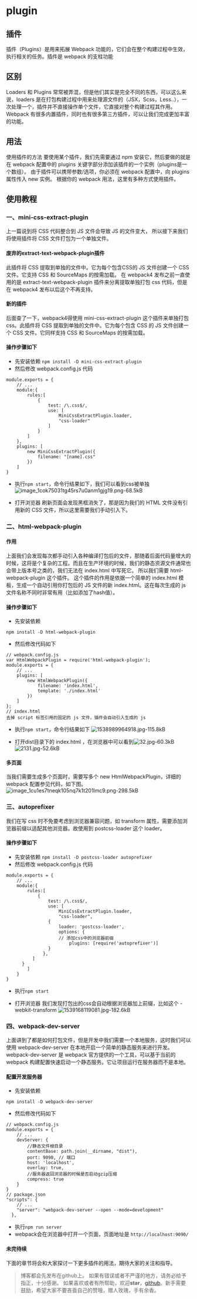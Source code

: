 # plugin

## 插件
插件（Plugins）是用来拓展 Webpack 功能的，它们会在整个构建过程中生效，执行相关的任务。插件是 webpack 的支柱功能

## 区别
Loaders 和 Plugins 常常被弄混，但是他们其实是完全不同的东西，可以这么来说，loaders 是在打包构建过程中用来处理源文件的（JSX，Scss，Less..），一次处理一个，插件并不直接操作单个文件，它直接对整个构建过程其作用。
Webpack 有很多内置插件，同时也有很多第三方插件，可以让我们完成更加丰富的功能。

## 用法
使用插件的方法
要使用某个插件，我们先需要通过 npm 安装它，然后要做的就是在 webpack 配置中的 plugins 关键字部分添加该插件的一个实例（plugins是一个数组）。
由于插件可以携带参数/选项，你必须在 webpack 配置中，向 plugins 属性传入 new 实例。
根据你的 webpack 用法，这里有多种方式使用插件。

## 使用教程
### 一、mini-css-extract-plugin
上一篇说到将 CSS 代码整合到 JS 文件会导致 JS 的文件变大，
所以接下来我们将使用插件将 CSS 文件打包为一个单独文件。

#### 废弃的extract-text-webpack-plugin插件
此插件将 CSS 提取到单独的文件中。它为每个包含CSS的 JS 文件创建一个 CSS 文件。它支持 CSS 和 SourceMaps 的按需加载。
在 webpack4 发布之前一直使用的是 extract-text-webpack-plugin 插件来分离提取单独打包 css 代码，但是在 webpack4 发布以后这个不再支持。

#### 新的插件
后面查了一下，webpack4得使用 mini-css-extract-plugin 这个插件来单独打包css。此插件将 CSS 提取到单独的文件中。它为每个包含 CSS 的 JS 文件创建一个 CSS 文件。它同样支持 CSS 和 SourceMaps 的按需加载。

#### 操作步骤如下

* 先安装依赖
```npm install -D mini-css-extract-plugin```
* 然后修改 webpack.config.js 代码
```
module.exports = {
    // ...
    module:{
        rules:[
            {
                test: /\.css$/,
                use: [
                    MiniCssExtractPlugin.loader,
                    "css-loader"
                ]
            }
        ]
    },
    plugins: [
        new MiniCssExtractPlugin({
            filename: "[name].css"
        })
    ]
}
```
* 执行```npm start```，命令行结果如下，我们可以看到css被单独
![image_1cok75031tg45rs7u0anm1gjg19.png-68.5kB](http://static.zybuluo.com/only-twj520Q/xg2qa7r3xjh8j5eerj1hb0lo/image_1cok75031tg45rs7u0anm1gjg19.png)

* 打开浏览器
刷新页面会发现黑框消失了，那是因为我们的 HTML 文件没有引用新的 CSS 文件，所以这里需要我们手动引入下。

### 二、html-webpack-plugin
#### 作用
上面我们会发现每次都手动引入各种编译打包后的文件，那随着后面代码量增大的时候，这将是个复杂的工程。而且在生产环境的时候，我们的静态资源文件通常也会带上版本号之类的，我们无法在 index.html 中写死它。
所以我们需要 html-webpack-plugin 这个插件。
这个插件的作用是依据一个简单的 index.html 模板，生成一个自动引用你打包后的 JS 文件的新 index.html。这在每次生成的 js 文件名称不同时非常有用（比如添加了hash值）。

#### 操作步骤如下
* 先安装依赖
```
npm install -D html-webpack-plugin
```
* 然后修改代码如下
```
// webpack.config.js
var HtmlWebpackPlugin = require('html-webpack-plugin');
module.exports = {
    // ...
    plugins: [
        new HtmlWebpackPlugin({
            filename: 'index.html',
            template: './index.html'
        })
    ]
};
// index.html
去掉 script 标签引用的固定的 js 文件，插件会自动引入生成的 js
```
* 执行```npm start```，命令行结果如下
![1538989964918.jpg-115.8kB](http://static.zybuluo.com/only-twj520Q/2frcouxzgsguqg71dimj7lv0/1538989964918.jpg)

* 打开dist目录下的 index.html ，在浏览器中可以看到![32.jpg-60.3kB](http://static.zybuluo.com/only-twj520Q/lb4jko0ducrxjxg5ismfhdfi/32.jpg)
![2131.jpg-52.6kB](http://static.zybuluo.com/only-twj520Q/l2g4h10dnpvqkq19scvas0gt/2131.jpg)

#### 多页面
当我们需要生成多个页面时，需要写多个 new HtmlWebpackPlugin，详细的 webpack 配置参见代码，如下图。
![image_1cu1es7tneqk105nq7k1t201lmc9.png-298.5kB](http://static.zybuluo.com/only-twj520Q/txhzw106ew7gitcmpk06wnmm/image_1cu1es7tneqk105nq7k1t201lmc9.png)

### 三、autoprefixer
我们在写 css 时不免要考虑到浏览器兼容问题，如 transform 属性，需要添加浏览器前缀以适配其他浏览器。故使用到 postcss-loader 这个 loader。

#### 操作步骤如下
* 先安装依赖
```npm install -D postcss-loader autoprefixer ```
* 然后修改 webpack.config.js 代码
```
module.exports = {
    // ...
    module:{
        rules:[
            {
                test: /\.css$/,
                use: [
                    MiniCssExtractPlugin.loader,
                    "css-loader",
                {
                    loader: 'postcss-loader',
                    options: {
                    // 添加css中的浏览器前缀
                        plugins: [require('autoprefixer')]
                }
              },
          ]
      }
        ]
    }
}
```
* 执行```npm start```

* 打开浏览器
我们发现打包出的css会自动根据浏览器加上前缀，比如这个 -webkit-transform
![1539168119081.jpg-182.6kB](http://static.zybuluo.com/only-twj520Q/y3l47z7kfntwu05nl2zpx61n/1539168119081.jpg)

### 四、webpack-dev-server
上面讲到了都是如何打包文件，但是开发中我们需要一个本地服务，这时我们可以使用 webpack-dev-server 在本地开启一个简单的静态服务来进行开发。
webpack-dev-server 是 webpack 官方提供的一个工具，可以基于当前的 webpack 构建配置快速启动一个静态服务。它让项目运行在服务器而不是本地。

#### 配置开发服务器

* 先安装依赖
```
npm install -D webpack-dev-server
```
* 然后修改代码如下
```
// webpack.config.js
module.exports = {
    // ...
    devServer: {
        //静态文件根目录
        contentBase: path.join(__dirname, "dist"),
        port: 9090, // 端口
        host: 'localhost',
        overlay: true,
        //服务器返回浏览器的时候是否启动gzip压缩
        compress: true
    }
}
// package.json
"scripts": {
    // ...
    "server": "webpack-dev-server --open --mode=development"
  },
```
* 执行```npm run server```
* webpack会在浏览器中打开一个页面，页面地址是 ```http://localhost:9090/```

#### 未完待续
下面的章节将会和大家探讨一下更多插件的用法，期待大家的关注和指导。

>博客都会先发布在github上。
如果有错误或者不严谨的地方，请务必给予指正，十分感谢。
如果喜欢或者有所帮助，欢迎**star**，[github](https://github.com/only-twj520Q/webpack-lessons)。新手需要鼓励，希望大家不要吝啬自己的赞哦，赠人玫瑰，手有余香。
